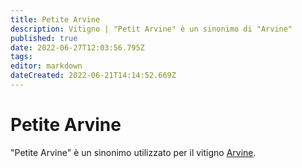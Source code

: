 ```yaml
---
title: Petite Arvine
description: Vitigno | "Petit Arvine" è un sinonimo di "Arvine"
published: true
date: 2022-06-27T12:03:56.795Z
tags: 
editor: markdown
dateCreated: 2022-06-21T14:14:52.669Z
---
```


# Petite Arvine

"Petite Arvine" è un sinonimo utilizzato per il vitigno [Arvine](/vitigni/Svizzera/arvine).